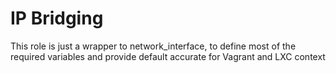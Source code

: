 # IP Bridging 

This role is just a wrapper to network_interface, to define most of the required variables and provide default accurate for Vagrant and LXC context
